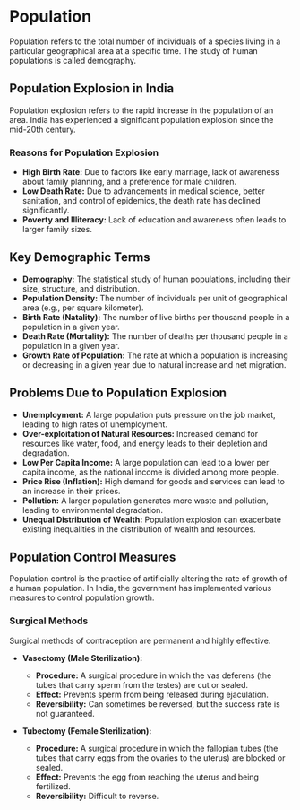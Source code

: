 # Population

Population refers to the total number of individuals of a species living in a particular geographical area at a specific time. The study of human populations is called demography.

## Population Explosion in India

Population explosion refers to the rapid increase in the population of an area. India has experienced a significant population explosion since the mid-20th century.

### Reasons for Population Explosion

*   **High Birth Rate:** Due to factors like early marriage, lack of awareness about family planning, and a preference for male children.
*   **Low Death Rate:** Due to advancements in medical science, better sanitation, and control of epidemics, the death rate has declined significantly.
*   **Poverty and Illiteracy:** Lack of education and awareness often leads to larger family sizes.

## Key Demographic Terms

*   **Demography:** The statistical study of human populations, including their size, structure, and distribution.
*   **Population Density:** The number of individuals per unit of geographical area (e.g., per square kilometer).
*   **Birth Rate (Natality):** The number of live births per thousand people in a population in a given year.
*   **Death Rate (Mortality):** The number of deaths per thousand people in a population in a given year.
*   **Growth Rate of Population:** The rate at which a population is increasing or decreasing in a given year due to natural increase and net migration.

## Problems Due to Population Explosion

*   **Unemployment:** A large population puts pressure on the job market, leading to high rates of unemployment.
*   **Over-exploitation of Natural Resources:** Increased demand for resources like water, food, and energy leads to their depletion and degradation.
*   **Low Per Capita Income:** A large population can lead to a lower per capita income, as the national income is divided among more people.
*   **Price Rise (Inflation):** High demand for goods and services can lead to an increase in their prices.
*   **Pollution:** A larger population generates more waste and pollution, leading to environmental degradation.
*   **Unequal Distribution of Wealth:** Population explosion can exacerbate existing inequalities in the distribution of wealth and resources.

## Population Control Measures

Population control is the practice of artificially altering the rate of growth of a human population. In India, the government has implemented various measures to control population growth.

### Surgical Methods

Surgical methods of contraception are permanent and highly effective.

*   **Vasectomy (Male Sterilization):**
    *   **Procedure:** A surgical procedure in which the vas deferens (the tubes that carry sperm from the testes) are cut or sealed.
    *   **Effect:** Prevents sperm from being released during ejaculation.
    *   **Reversibility:** Can sometimes be reversed, but the success rate is not guaranteed.

*   **Tubectomy (Female Sterilization):**
    *   **Procedure:** A surgical procedure in which the fallopian tubes (the tubes that carry eggs from the ovaries to the uterus) are blocked or sealed.
    *   **Effect:** Prevents the egg from reaching the uterus and being fertilized.
    *   **Reversibility:** Difficult to reverse.